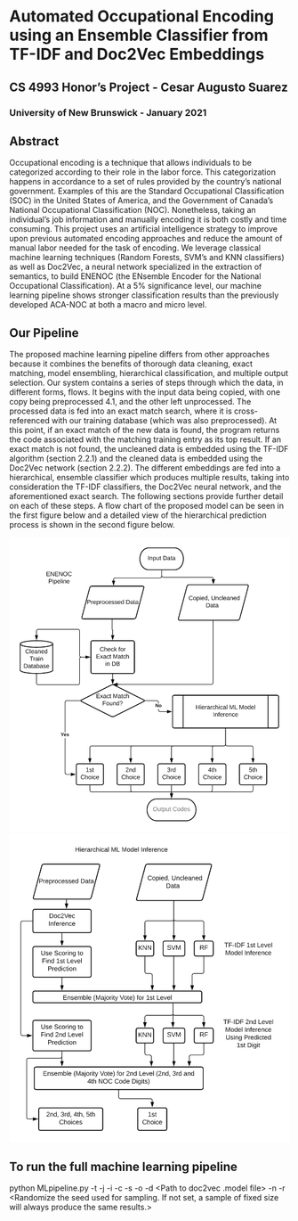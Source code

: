 # Automated Occupational Encoding using an Ensemble Classifier from TF-IDF and Doc2Vec Embeddings
## CS 4993 Honor’s Project - Cesar Augusto Suarez
### University of New Brunswick - January 2021

## Abstract
Occupational encoding is a technique that allows individuals to be categorized according to their role in the labor force. 
This categorization happens in accordance to a set of rules provided by the country’s national government. 
Examples of this are the Standard Occupational Classification (SOC) in the United States of America, and the Government of
Canada’s National Occupational Classification (NOC). Nonetheless, taking an individual’s job information and manually encoding it is both costly
and time consuming. This project uses an artificial intelligence strategy to improve upon previous automated encoding approaches and reduce the
amount of manual labor needed for the task of encoding. We leverage classical machine learning techniques (Random Forests, SVM’s and KNN
classifiers) as well as Doc2Vec, a neural network specialized in the extraction of semantics, to build ENENOC (the ENsemble Encoder for the
National Occupational Classification). At a 5% significance level, our machine learning pipeline shows stronger classification results than the
previously developed ACA-NOC at both a macro and micro level.

## Our Pipeline
The proposed machine learning pipeline differs from other approaches because it combines the benefits of
thorough data cleaning, exact matching, model ensembling, hierarchical classification, and multiple output selection. Our system contains a series of steps
through which the data, in different forms, flows. It begins with the input data being copied, with one copy being preprocessed 4.1, and the other left
unprocessed. The processed data is fed into an exact match search, where it is cross-referenced with our training database (which was also preprocessed).
At this point, if an exact match of the new data is found, the program returns the code associated with the matching training entry as its top result. If an
exact match is not found, the uncleaned data is embedded using the TF-IDF algorithm (section 2.2.1) and the cleaned data is embedded using the Doc2Vec
network (section 2.2.2). The different embeddings are fed into a hierarchical, ensemble classifier which produces multiple results, taking into consideration the
TF-IDF classifiers, the Doc2Vec neural network, and the aforementioned exact search. The following sections provide further detail on each of these steps. A
flow chart of the proposed model can be seen in the first figure below and a detailed view of the hierarchical prediction process is shown in the second figure below.

![Full pipeline](./res/ENENOC_Pipeline.png)
![Detail: ML hierarchical model](./res/Hierarchical_Model.png)

## To run the full machine learning pipeline
python MLpipeline.py -t <test set> -j <List of job titles for single inference. Necessary when one_inference flag set.> -i <Name of column specifying job titles> 
-c <Name of column specifying NOC Codes> -s <Sample size to be taken randomly from test set> -o <Perform inference on a single job title. Defaults to not being set> 
-d <Path to doc2vec .model file> -n <Number of times to run. Will overide to randomize random seed and will check for sample size to be set.> 
-r <Randomize the seed used for sampling. If not set, a sample of fixed size will always produce the same results.>

